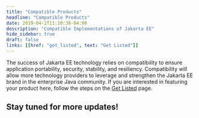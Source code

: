 ```yaml
---
title: "Compatible Products"
headline: "Compatible Products"
date: 2019-04-2T11:10:38-04:00
description: "Compatible Implementations of Jakarta EE"
hide_sidebar: true
draft: false
links: [[href: "get_listed", text: "Get Listed"]]
---
```


The success of Jakarta EE technology relies on compatibility to ensure application portability, security, stability, and resiliency. Compatibility will allow more technology providers to leverage and strengthen the Jakarta EE brand in the enterprise Java community. If you are interested in featuring your product here, follow the steps on the [Get Listed](get_listed) page.

<h2 class="text-center fw-700 margin-bottom-30">Stay tuned for more updates!</h2>